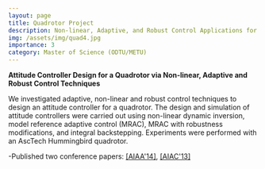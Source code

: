 ```yaml
---
layout: page
title: Quadrotor Project
description: Non-linear, Adaptive, and Robust Control Applications for Attitude Controller Design of a Quadrotor  
img: /assets/img/quad4.jpg
importance: 3
category: Master of Science (ODTU/METU)
---
```


**Attitude Controller Design for a Quadrotor via Non-linear, Adaptive and Robust Control Techniques** 

We investigated adaptive, non-linear and robust control techniques to design an attitude controller for a quadrotor. The design and simulation of attitude controllers were carried out using non-linear dynamic inversion, model reference adaptive control (MRAC), MRAC with robustness modifications, and integral backstepping. Experiments were performed with an AscTech Hummingbird quadrotor. 
 
  -Published two conference papers: <a href="https://arc.aiaa.org/doi/10.2514/6.2014-2671"> [AIAA'14]</a>,  <a href="https://aiac.ae.metu.edu.tr">[AIAC'13]</a>
 
 
 
 

